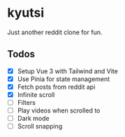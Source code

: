 # kyutsi

Just another reddit clone for fun.

## Todos

- [x] Setup Vue 3 with Tailwind and Vite
- [x] Use Pinia for state management
- [x] Fetch posts from reddit api
- [x] Infinite scroll
- [ ] Filters
- [ ] Play videos when scrolled to
- [ ] Dark mode
- [ ] Scroll snapping